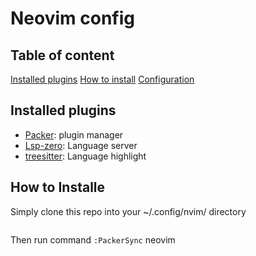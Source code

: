 # Neovim config
## Table of content
[Installed plugins]()
[How to install]() 
[Configuration]() 
## Installed plugins
- [Packer](): plugin manager
- [Lsp-zero](): Language server
- [treesitter](): Language highlight
## How to Installe
Simply clone this repo into your ~/.config/nvim/ directory
```git clone https://github.com/glashnikov/neovim-config.git ~/.config/nvim
```
Then run command `:PackerSync` neovim

